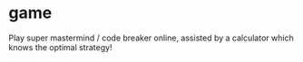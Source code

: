 # game
Play super mastermind / code breaker online, assisted by a calculator which knows the optimal strategy!
